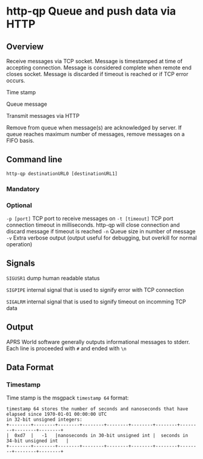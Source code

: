 # http-qp Queue and push data via HTTP

## Overview

Receive messages via TCP socket. Message is timestamped at time of accepting connection. Message is considered complete when remote end closes socket. Message is discarded if timeout is reached or if TCP error occurs.

Time stamp

Queue message

Transmit messages via HTTP

Remove from queue when message(s) are acknowledged by server. If queue reaches maximum number of messages, remove messages on a FIFO basis.


## Command line
`http-qp destinationURL0 [destinationURL1]`
### Mandatory

### Optional
`-p [port]` TCP port to receive messages on
`-t [timeout]` TCP port connection timeout in milliseconds. http-qp will close connection and discard message if timeout is reached
`-n` Queue size in number of message
`-v` Extra verbose output (output useful for debugging, but overkill for normal operation)


## Signals

`SIGUSR1` dump human readable status

`SIGPIPE` internal signal that is used to signify error with TCP connection

`SIGALRM` internal signal that is used to signify timeout on incomming TCP data

## Output

APRS World software generally outputs informational messages to stderr. Each line is proceeded with `#` and ended with `\n`

## Data Format

### Timestamp

Time stamp is the msgpack `timestamp 64` format:

```
timestamp 64 stores the number of seconds and nanoseconds that have elapsed since 1970-01-01 00:00:00 UTC
in 32-bit unsigned integers:
+--------+--------+--------+--------+--------+--------+--------+--------+--------+--------+
|  0xd7  |   -1   |nanoseconds in 30-bit unsigned int |  seconds in 34-bit unsigned int   |
+--------+--------+--------+--------+--------+--------+--------+--------+--------+--------+
```